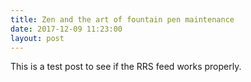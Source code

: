 ```yaml
---
title: Zen and the art of fountain pen maintenance
date: 2017-12-09 11:23:00
layout: post
---
```


This is a test post to see if the RRS feed works properly.

